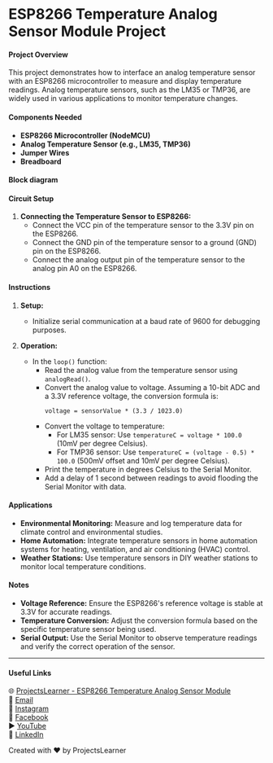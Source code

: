 # ESP8266 Temperature Analog Sensor Module Project

#### Project Overview
This project demonstrates how to interface an analog temperature sensor with an ESP8266 microcontroller to measure and display temperature readings. Analog temperature sensors, such as the LM35 or TMP36, are widely used in various applications to monitor temperature changes.

#### Components Needed
- **ESP8266 Microcontroller (NodeMCU)**
- **Analog Temperature Sensor (e.g., LM35, TMP36)**
- **Jumper Wires**
- **Breadboard**

#### Block diagram



#### Circuit Setup
1. **Connecting the Temperature Sensor to ESP8266:**
   - Connect the VCC pin of the temperature sensor to the 3.3V pin on the ESP8266.
   - Connect the GND pin of the temperature sensor to a ground (GND) pin on the ESP8266.
   - Connect the analog output pin of the temperature sensor to the analog pin A0 on the ESP8266.

#### Instructions
1. **Setup:**
   - Initialize serial communication at a baud rate of 9600 for debugging purposes.

2. **Operation:**
   - In the `loop()` function:
     - Read the analog value from the temperature sensor using `analogRead()`.
     - Convert the analog value to voltage. Assuming a 10-bit ADC and a 3.3V reference voltage, the conversion formula is:
       ```
       voltage = sensorValue * (3.3 / 1023.0)
       ```
     - Convert the voltage to temperature:
       - For LM35 sensor: Use `temperatureC = voltage * 100.0` (10mV per degree Celsius).
       - For TMP36 sensor: Use `temperatureC = (voltage - 0.5) * 100.0` (500mV offset and 10mV per degree Celsius).
     - Print the temperature in degrees Celsius to the Serial Monitor.
     - Add a delay of 1 second between readings to avoid flooding the Serial Monitor with data.

#### Applications
- **Environmental Monitoring:** Measure and log temperature data for climate control and environmental studies.
- **Home Automation:** Integrate temperature sensors in home automation systems for heating, ventilation, and air conditioning (HVAC) control.
- **Weather Stations:** Use temperature sensors in DIY weather stations to monitor local temperature conditions.

#### Notes
- **Voltage Reference:** Ensure the ESP8266's reference voltage is stable at 3.3V for accurate readings.
- **Temperature Conversion:** Adjust the conversion formula based on the specific temperature sensor being used.
- **Serial Output:** Use the Serial Monitor to observe temperature readings and verify the correct operation of the sensor.

---

#### Useful Links
🌐 [ProjectsLearner - ESP8266 Temperature Analog Sensor Module](https://projectslearner.com/learn/esp8266-temperature-analog-sensor-module)  
📧 [Email](mailto:projectslearner@gmail.com)  
📸 [Instagram](https://www.instagram.com/projectslearner/)  
📘 [Facebook](https://www.facebook.com/projectslearner)  
▶️ [YouTube](https://www.youtube.com/@ProjectsLearner)  
📘 [LinkedIn](https://www.linkedin.com/in/projectslearner)

Created with ❤️ by ProjectsLearner